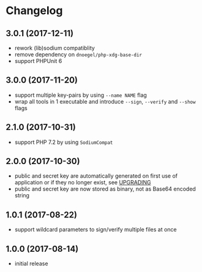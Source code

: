 # Changelog

## 3.0.1 (2017-12-11)
- rework (lib)sodium compatiblity
- remove dependency on `dnoegel/php-xdg-base-dir`
- support PHPUnit 6

## 3.0.0 (2017-11-20)
- support multiple key-pairs by using `--name NAME` flag
- wrap all tools in 1 executable and introduce `--sign`, `--verify` and 
  `--show` flags

## 2.1.0 (2017-10-31)
- support PHP 7.2 by using `SodiumCompat`

## 2.0.0 (2017-10-30)
- public and secret key are automatically generated on first use of 
  application or if they no longer exist, see [UPGRADING](UPGRADING.md)
- public and secret key are now stored as binary, not as Base64 encoded string

## 1.0.1 (2017-08-22)
- support wildcard parameters to sign/verify multiple files at once

## 1.0.0 (2017-08-14)
- initial release
